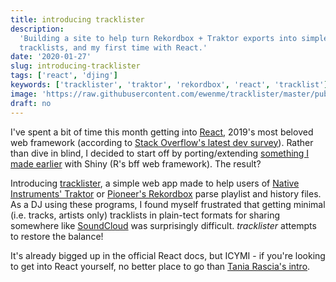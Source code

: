 ```yaml
---
title: introducing tracklister
description:
  'Building a site to help turn Rekordbox + Traktor exports into simple
  tracklists, and my first time with React.'
date: '2020-01-27'
slug: introducing-tracklister
tags: ['react', 'djing']
keywords: ['tracklister', 'traktor', 'rekordbox', 'react', 'tracklist']
image: 'https://raw.githubusercontent.com/ewenme/tracklister/master/public/logo.png'
draft: no
---
```


I've spent a bit of time this month getting into [React](https://reactjs.org/),
2019's most beloved web framework (according to
[Stack Overflow's latest dev survey](https://insights.stackoverflow.com/survey/2019#technology-_-most-loved-dreaded-and-wanted-web-frameworks)).
Rather than dive in blind, I decided to start off by porting/extending
[something I made earlier](https://github.com/ewenme/traklister) with Shiny (R's
bff web framework). The result?

Introducing [tracklister](https://tracklister.club/), a simple web app made to
help users of
[Native Instruments' Traktor](https://en.wikipedia.org/wiki/Traktor) or
[Pioneer's Rekordbox](https://rekordbox.com/en/) parse playlist and history
files. As a DJ using these programs, I found myself frustrated that getting
minimal (i.e. tracks, artists only) tracklists in plain-tect formats for sharing
somewhere like [SoundCloud](https://soundcloud.com/) was surprisingly difficult.
_tracklister_ attempts to restore the balance!

It's already bigged up in the official React docs, but ICYMI - if you're looking
to get into React yourself, no better place to go than
[Tania Rascia's intro](https://www.taniarascia.com/getting-started-with-react/).

